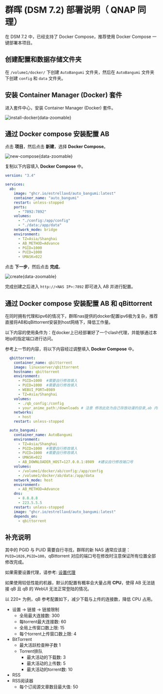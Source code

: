 # 群晖 (DSM 7.2) 部署说明（ QNAP 同理）

在 DSM 7.2 中，已经支持了 Docker Compose，推荐使用 Docker Compose 一键部署本项目。

## 创建配置和数据存储文件夹

在 `/volume1/docker/` 下创建 `AutoBangumi` 文件夹，然后在 `AutoBangumi` 文件夹下创建 `config` 和 `data` 文件夹。

## 安装 Container Manager (Docker) 套件

进入套件中心，安装 Container Manager (Docker) 套件。

![install-docker](../image/dsm/install-docker.png){data-zoomable}

## 通过 Docker compose 安装配置 AB

点击 **项目**，然后点击 **新建**，选择 **Docker Compose**。

![new-compose](../image/dsm/new-compose.png){data-zoomable}

复制以下内容填入 **Docker Compose** 中。
```yaml
version: "3.4"

services:
  ab:
    image: "ghcr.io/estrellaxd/auto_bangumi:latest"
    container_name: "auto_bangumi"
    restart: unless-stopped
    ports:
      - "7892:7892"
    volumes:
      - "./config:/app/config"
      - "./data:/app/data"
    network_mode: bridge
    environment:
      - TZ=Asia/Shanghai
      - AB_METHOD=Advance
      - PGID=1000
      - PUID=1000
      - UMASK=022
```

点击 **下一步**，然后点击 **完成**。

![create](../image/dsm/create.png){data-zoomable}

完成创建之后进入 `http://<NAS IP>:7892` 即可进入 AB 并进行配置。

## 通过 Docker compose 安装配置 AB 和 qBittorrent

在同时拥有代理和ipv6的情况下，群晖nas提供的docker配置ipv6极为复杂，推荐直接将AB和qBittorrent安装到host网络下，降低工作量。

以下内容的使用条件为：在docker上已经部署好了一个clash代理，并能够通过本地ip的指定端口进行访问。

参考上一节的内容，将以下内容经过调整填入 **Docker Compose** 中。

```yaml
  qbittorrent:
    container_name: qbittorrent
    image: linuxserver/qbittorrent
    hostname: qbittorrent
    environment:
      - PGID=1000  #需要自行修改填入
      - PUID=1000  #需要自行修改填入
      - WEBUI_PORT=8989
      - TZ=Asia/Shanghai
    volumes:
      - ./qb_config:/config
      - your_anime_path:/downloads # 注意 修改此处为自己存放动漫的目录,ab 内下载路径填写downloads
    networks:
      - host
    restart: unless-stopped

  auto_bangumi:
    container_name: AutoBangumi
    environment:
      - TZ=Asia/Shanghai
      - PGID=1000  #需要自行修改填入
      - PUID=1000  #需要自行修改填入
      - UMASK=022
      - AB_DOWNLOADER_HOST=127.0.0.1:8989  #建议自行修改端口号
    volumes:
      - /volume1/docker/ab/config:/app/config
      - /volume1/docker/ab/data:/app/data
    network_mode: host
    environment:
      - AB_METHOD=Advance
    dns:
      - 8.8.8.8
      - 223.5.5.5
    restart: unless-stopped
    image: "ghcr.io/estrellaxd/auto_bangumi:latest"
    depends_on:
      - qbittorrent

```

## 补充说明

其中的 PGID 与 PUID 需要自行寻找，群晖的新 NAS 通常应该是：`PUID=1026,PGID=100`，qBittorrent 对应的端口号在修改时注意保证所有位置全部修改完成。

如果需要设置代理，请参考: [设置代理](../config/proxy)

如果使用较低性能的机器，默认的配置有概率会大量占用 **CPU**，使得 AB 无法链接 qB 且 qB 的 WebUI 无法正常登陆的情况。

以 220+ 为例，qB 参考配置如下，减少下载与上传的连接数，降低 CPU 占用。

- 设置 -> 链接 -> 链接限制
  - 全局最大连接数: 300
  - 每torrent最大连接数: 60
  - 全局上传窗口数上限: 15
  - 每个torrent上传窗口数上限: 4
- BitTorrent
  - 最大活跃检查种子数 1
  - Torrent排队
    - 最大活动的下载数: 3
    - 最大活动的上传数: 5
    - 最大活动的torrent数: 10
- RSS
- RSS阅读器
  - 每个订阅源文章数目最大值: 50

